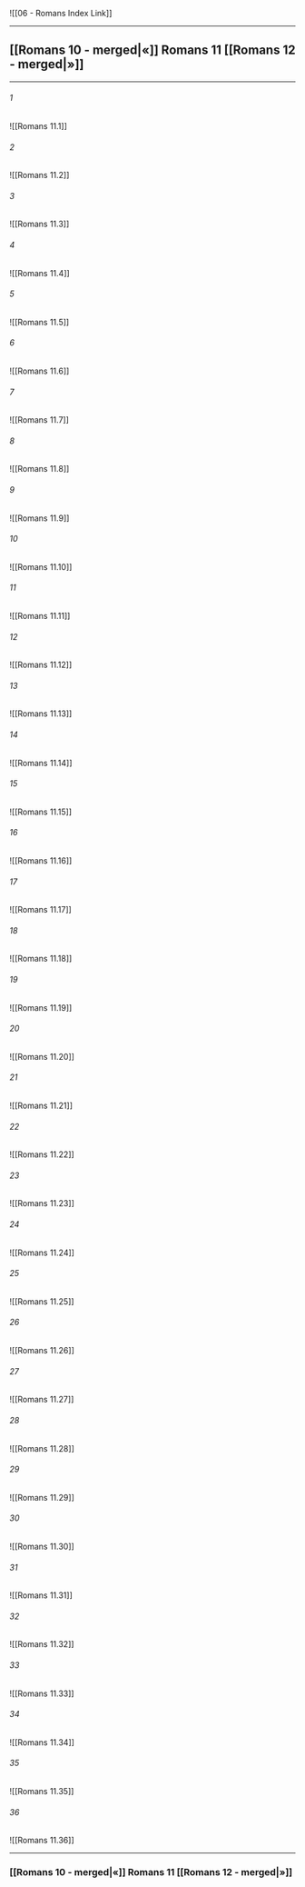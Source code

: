 ![[06 - Romans Index Link]]

---
##  [[Romans 10 - merged|«]] Romans 11 [[Romans 12 - merged|»]]

---

###### 1
![[Romans 11.1]] 

###### 2
![[Romans 11.2]] 

###### 3
![[Romans 11.3]] 

###### 4
![[Romans 11.4]]

###### 5 
![[Romans 11.5]] 

###### 6
![[Romans 11.6]] 

###### 7
![[Romans 11.7]] 

###### 8
![[Romans 11.8]] 

###### 9
![[Romans 11.9]] 

###### 10
![[Romans 11.10]] 

###### 11
![[Romans 11.11]] 

###### 12
![[Romans 11.12]]

###### 13
![[Romans 11.13]] 

###### 14
![[Romans 11.14]] 

###### 15
![[Romans 11.15]]

###### 16
![[Romans 11.16]] 

###### 17
![[Romans 11.17]]

###### 18
![[Romans 11.18]] 

###### 19
![[Romans 11.19]] 

###### 20
![[Romans 11.20]]

###### 21
![[Romans 11.21]] 

###### 22
![[Romans 11.22]] 

###### 23
![[Romans 11.23]]

###### 24
![[Romans 11.24]] 

###### 25
![[Romans 11.25]]

###### 26
![[Romans 11.26]] 

###### 27
![[Romans 11.27]] 

###### 28
![[Romans 11.28]]

###### 29
![[Romans 11.29]] 

###### 30
![[Romans 11.30]] 

###### 31
![[Romans 11.31]] 

###### 32
![[Romans 11.32]] 

###### 33
![[Romans 11.33]]

###### 34
![[Romans 11.34]] 

###### 35
![[Romans 11.35]]

###### 36
![[Romans 11.36]] 


---
###  [[Romans 10 - merged|«]] Romans 11 [[Romans 12 - merged|»]]